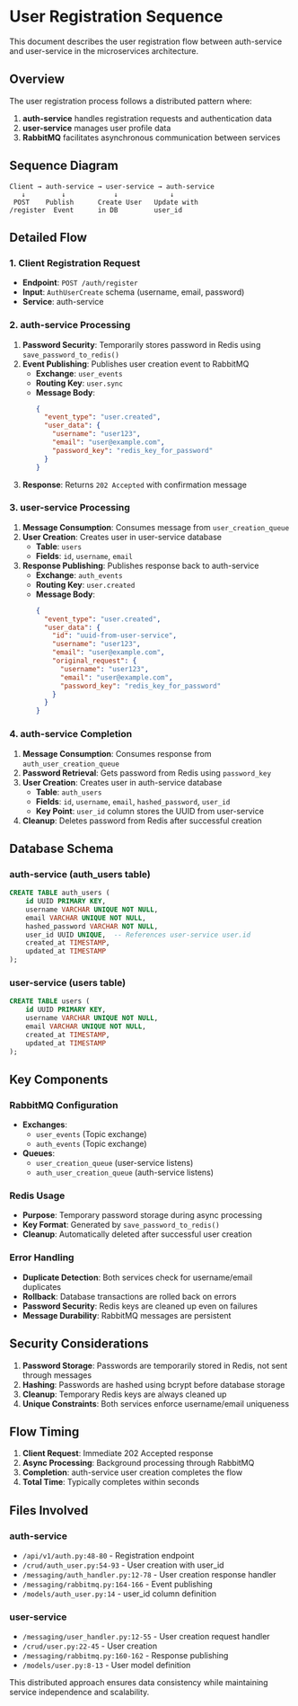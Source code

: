 # User Registration Sequence

This document describes the user registration flow between auth-service and user-service in the microservices architecture.

## Overview

The user registration process follows a distributed pattern where:
1. **auth-service** handles registration requests and authentication data
2. **user-service** manages user profile data
3. **RabbitMQ** facilitates asynchronous communication between services

## Sequence Diagram

```
Client → auth-service → user-service → auth-service
   ↓         ↓            ↓             ↓
 POST    Publish      Create User   Update with
/register  Event      in DB         user_id
```

## Detailed Flow

### 1. Client Registration Request
- **Endpoint**: `POST /auth/register`
- **Input**: `AuthUserCreate` schema (username, email, password)
- **Service**: auth-service

### 2. auth-service Processing
1. **Password Security**: Temporarily stores password in Redis using `save_password_to_redis()`
2. **Event Publishing**: Publishes user creation event to RabbitMQ
   - **Exchange**: `user_events`
   - **Routing Key**: `user.sync`
   - **Message Body**:
     ```json
     {
       "event_type": "user.created",
       "user_data": {
         "username": "user123",
         "email": "user@example.com",
         "password_key": "redis_key_for_password"
       }
     }
     ```
3. **Response**: Returns `202 Accepted` with confirmation message

### 3. user-service Processing
1. **Message Consumption**: Consumes message from `user_creation_queue`
2. **User Creation**: Creates user in user-service database
   - **Table**: `users`
   - **Fields**: `id`, `username`, `email`
3. **Response Publishing**: Publishes response back to auth-service
   - **Exchange**: `auth_events`
   - **Routing Key**: `user.created`
   - **Message Body**:
     ```json
     {
       "event_type": "user.created",
       "user_data": {
         "id": "uuid-from-user-service",
         "username": "user123",
         "email": "user@example.com",
         "original_request": {
           "username": "user123",
           "email": "user@example.com",
           "password_key": "redis_key_for_password"
         }
       }
     }
     ```

### 4. auth-service Completion
1. **Message Consumption**: Consumes response from `auth_user_creation_queue`
2. **Password Retrieval**: Gets password from Redis using `password_key`
3. **User Creation**: Creates user in auth-service database
   - **Table**: `auth_users`
   - **Fields**: `id`, `username`, `email`, `hashed_password`, `user_id`
   - **Key Point**: `user_id` column stores the UUID from user-service
4. **Cleanup**: Deletes password from Redis after successful creation

## Database Schema

### auth-service (auth_users table)
```sql
CREATE TABLE auth_users (
    id UUID PRIMARY KEY,
    username VARCHAR UNIQUE NOT NULL,
    email VARCHAR UNIQUE NOT NULL,
    hashed_password VARCHAR NOT NULL,
    user_id UUID UNIQUE,  -- References user-service user.id
    created_at TIMESTAMP,
    updated_at TIMESTAMP
);
```

### user-service (users table)
```sql
CREATE TABLE users (
    id UUID PRIMARY KEY,
    username VARCHAR UNIQUE NOT NULL,
    email VARCHAR UNIQUE NOT NULL,
    created_at TIMESTAMP,
    updated_at TIMESTAMP
);
```

## Key Components

### RabbitMQ Configuration
- **Exchanges**: 
  - `user_events` (Topic exchange)
  - `auth_events` (Topic exchange)
- **Queues**:
  - `user_creation_queue` (user-service listens)
  - `auth_user_creation_queue` (auth-service listens)

### Redis Usage
- **Purpose**: Temporary password storage during async processing
- **Key Format**: Generated by `save_password_to_redis()`
- **Cleanup**: Automatically deleted after successful user creation

### Error Handling
- **Duplicate Detection**: Both services check for username/email duplicates
- **Rollback**: Database transactions are rolled back on errors
- **Password Security**: Redis keys are cleaned up even on failures
- **Message Durability**: RabbitMQ messages are persistent

## Security Considerations

1. **Password Storage**: Passwords are temporarily stored in Redis, not sent through messages
2. **Hashing**: Passwords are hashed using bcrypt before database storage
3. **Cleanup**: Temporary Redis keys are always cleaned up
4. **Unique Constraints**: Both services enforce username/email uniqueness

## Flow Timing

1. **Client Request**: Immediate 202 Accepted response
2. **Async Processing**: Background processing through RabbitMQ
3. **Completion**: auth-service user creation completes the flow
4. **Total Time**: Typically completes within seconds

## Files Involved

### auth-service
- `/api/v1/auth.py:48-80` - Registration endpoint
- `/crud/auth_user.py:54-93` - User creation with user_id
- `/messaging/auth_handler.py:12-78` - User creation response handler
- `/messaging/rabbitmq.py:164-166` - Event publishing
- `/models/auth_user.py:14` - user_id column definition

### user-service
- `/messaging/user_handler.py:12-55` - User creation request handler
- `/crud/user.py:22-45` - User creation
- `/messaging/rabbitmq.py:160-162` - Response publishing
- `/models/user.py:8-13` - User model definition

This distributed approach ensures data consistency while maintaining service independence and scalability.